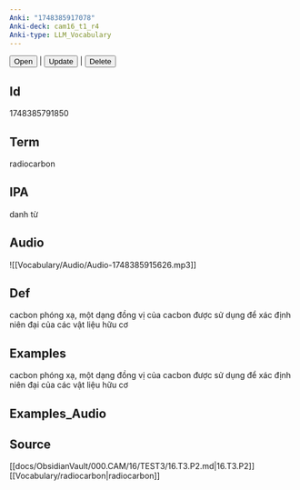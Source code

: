 ```yaml
---
Anki: "1748385917078"
Anki-deck: cam16_t1_r4
Anki-type: LLM_Vocabulary
---
```

<button class="anki-btn-open">Open</button> | <button class="anki-btn-update">Update</button> | <button class="anki-btn-delete">Delete</button>

## Id
 1748385791850
## Term
radiocarbon
## IPA
danh từ

## Audio
![[Vocabulary/Audio/Audio-1748385915626.mp3]]
## Def
cacbon phóng xạ, một dạng đồng vị của cacbon được sử dụng để xác định niên đại của các vật liệu hữu cơ
## Examples
cacbon phóng xạ, một dạng đồng vị của cacbon được sử dụng để xác định niên đại của các vật liệu hữu cơ
## Examples_Audio

## Source
 [[docs/ObsidianVault/000.CAM/16/TEST3/16.T3.P2.md|16.T3.P2]]
[[Vocabulary/radiocarbon|radiocarbon]]